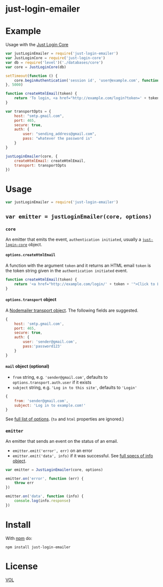 just-login-emailer
==================

# Example

Usage with the [Just Login Core](http://github.com/coding-in-the-wild/just-login-core)

```js
var justLoginEmailer = require('just-login-emailer')
var JustLoginCore = require('just-login-core')
var db = require('level')('./databases/core')
var core = JustLoginCore(db)

setTimeout(function () {
	core.beginAuthentication('session id', 'user@example.com', function () {})
}, 5000)

function createHtmlEmail(token) {
	return 'To login, <a href="http://example.com/login?token=' + token + '">click here</a>!'
}

var transportOpts = {
	host: "smtp.gmail.com",
	port: 465,
	secure: true,
	auth: {
		user: "sending_address@gmail.com",
		pass: "whatever the password is"
	}
}

justLoginEmailer(core, {
	createHtmlEmail: createHtmlEmail,
	transport: transportOpts
})
```

# Usage

```js
var justLoginEmailer = require('just-login-emailer')
```

## `var emitter = justLoginEmailer(core, options)`

### `core`

An emitter that emits the event, `authentication initiated`, usually a [`just-login-core`](http://github.com/coding-in-the-wild/just-login-core) object.

#### `options.createHtmlEmail`

A function with the argument `token` and it returns an HTML email
`token` is the token string given in the `authentication initiated` event.

```js
function createHtmlEmail(token) {
	return '<a href="http://example.com/login/' + token + '">Click to Login!</a>'
}
```

#### `options.transport` object

A [Nodemailer transport object](https://github.com/andris9/nodemailer-smtp-transport#usage). The following fields are suggested.

```js
{
	host: 'smtp.gmail.com',
	port: 465,
	secure: true,
	auth: {
		user: 'sender@gmail.com',
		pass:'password123'
	}
}
```

#### `mail` object (optional)

- `from` string, e.g. `'sender@gmail.com'`, defaults to `options.transport.auth.user` if it exists
- `subject` string, e.g. `'Log in to this site'`, defaults to `'Login'`

```js
{
	from: 'sender@gmail.com',
	subject: 'Log in to example.com!'
}
```

See [full list of options](https://github.com/andris9/Nodemailer#e-mail-message-fields). (`to` and `html` properties are ignored.)

### `emitter`

An emitter that sends an event on the status of an email.

- `emitter.emit('error', err)` on an error
- `emitter.emit('data', info)` if it was successful. See [full specs of info object](https://github.com/andris9/Nodemailer#sending-mail).

```js
var emitter = JustLoginEmailer(core, options)

emitter.on('error', function (err) {
	throw err
})

emitter.on('data', function (info) {
	console.log(info.response)
})
```


# Install

With [npm](http://nodejs.org/download) do:

	npm install just-login-emailer

# License

[VOL](http://veryopenlicense.com)
